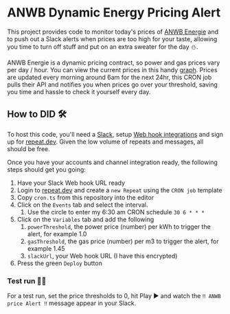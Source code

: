 # ANWB Dynamic Energy Pricing Alert

This project provides code to monitor today's prices of [ANWB Energie](https://www.anwb.nl/huis/energie/anwb-energie) and to push out a Slack alerts when prices are too high for your taste, allowing you time to turn off stuff and put on an extra sweater for the day ⛄️.

ANWB Energie is a dynamic pricing contract, so power and gas prices vary per day / hour. You can view the current prices in this handy [graph](https://energie.anwb.nl/actuele-tarieven). Prices are updated every morning around 6am for the next 24hr, this CRON job pulls their API and notifies you when prices go over your threshold, saving you time and hassle to check it yourself every day.

## How to DID 🛠️
To host this code, you'll need a [Slack](https://slack.com), setup [Web hook integrations](https://api.slack.com/messaging/webhooks) and sign up for [repeat.dev](https://repeat.dev). Given the low volume of repeats and messages, all should be free.

Once you have your accounts and channel integration ready, the following steps should get you going: 

1. Have your Slack Web hook URL ready
2. Login to [repeat.dev](https://repeat.dev) and create a `new Repeat` using the `CRON job` template
3. Copy `cron.ts` from this repository into the editor
4. Click on the `Events` tab and select the interval. 
    1. Use the circle to enter my 6:30 am CRON schedule `30 6 * * *`
5. Click on the `Variables` tab and add the following
    1. `powerThreshold`, the power price (number) per kWh to trigger the alert, for example 1.0
    2. `gasThreshold`, the gas price (number) per m3 to trigger the alert, for example 1.45
    3. `slackUrl`, your Web hook URL (I have this encrypted)
6. Press the green `Deploy` button

### Test run 💪🏻

For a test run, set the price thresholds to 0, hit Play ▶️ and watch the `‼️ ANWB price Alert ‼️` message appear in your Slack.

